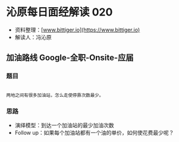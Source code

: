 # 沁原每日面经解读 020

- 资料整理：[www.bittiger.io](https://www.bittiger.io)
- 解读人：冯沁原

## 加油路线 Google-全职-Onsite-应届

### 题目

```

两地之间有很多加油站，怎么走使停靠次数最少。

```

### 思路

- 演绎模型：到达一个加油站的最少加油次数
- Follow up：如果每个加油站都有一个油的单价，如何使花费最少呢？
